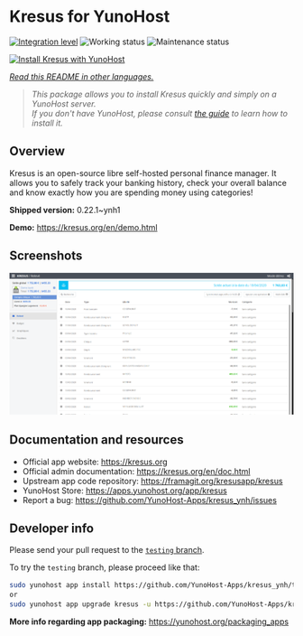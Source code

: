 <!--
N.B.: This README was automatically generated by <https://github.com/YunoHost/apps/tree/master/tools/readme_generator>
It shall NOT be edited by hand.
-->

# Kresus for YunoHost

[![Integration level](https://apps.yunohost.org/badge/integration/kresus)](https://ci-apps.yunohost.org/ci/apps/kresus/)
![Working status](https://apps.yunohost.org/badge/state/kresus)
![Maintenance status](https://apps.yunohost.org/badge/maintained/kresus)

[![Install Kresus with YunoHost](https://install-app.yunohost.org/install-with-yunohost.svg)](https://install-app.yunohost.org/?app=kresus)

*[Read this README in other languages.](./ALL_README.md)*

> *This package allows you to install Kresus quickly and simply on a YunoHost server.*  
> *If you don't have YunoHost, please consult [the guide](https://yunohost.org/install) to learn how to install it.*

## Overview

Kresus is an open-source libre self-hosted personal finance manager. It allows you to safely track your banking history, check your overall balance and know exactly how you are spending money using categories!


**Shipped version:** 0.22.1~ynh1

**Demo:** <https://kresus.org/en/demo.html>

## Screenshots

![Screenshot of Kresus](./doc/screenshots/screenshot.png)

## Documentation and resources

- Official app website: <https://kresus.org>
- Official admin documentation: <https://kresus.org/en/doc.html>
- Upstream app code repository: <https://framagit.org/kresusapp/kresus>
- YunoHost Store: <https://apps.yunohost.org/app/kresus>
- Report a bug: <https://github.com/YunoHost-Apps/kresus_ynh/issues>

## Developer info

Please send your pull request to the [`testing` branch](https://github.com/YunoHost-Apps/kresus_ynh/tree/testing).

To try the `testing` branch, please proceed like that:

```bash
sudo yunohost app install https://github.com/YunoHost-Apps/kresus_ynh/tree/testing --debug
or
sudo yunohost app upgrade kresus -u https://github.com/YunoHost-Apps/kresus_ynh/tree/testing --debug
```

**More info regarding app packaging:** <https://yunohost.org/packaging_apps>
